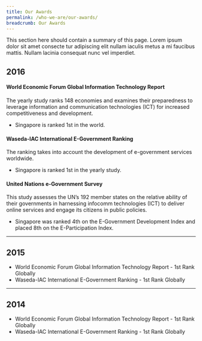 ```yaml
---
title: Our Awards
permalink: /who-we-are/our-awards/
breadcrumb: Our Awards
---
```

This section here should contain a summary of this page. Lorem ipsum dolor sit amet consecte tur adipiscing elit nullam iaculis metus a mi faucibus mattis. Nullam lacinia consequat nunc vel imperdiet.

## **2016**
#### **World Economic Forum Global Information Technology Report**

The yearly study ranks 148 economies and examines their preparedness to leverage information and communication technologies (ICT) for increased competitiveness and development.

* Singapore is ranked 1st in the world.

#### **Waseda-IAC International E-Government Ranking**

The ranking takes into account the development of e-government services worldwide.

* Singapore is ranked 1st in the yearly study.

#### **United Nations e-Government Survey**

This study assesses the UN’s 192 member states on the relative ability of their governments in harnessing infocomm technologies (ICT) to deliver online services and engage its citizens in public policies.

* Singapore was ranked 4th on the E-Government Development Index and placed 8th on the E-Participation Index.

---

## **2015**

* World Economic Forum Global Information Technology Report - 1st Rank Globally
* Waseda-IAC International E-Government Ranking - 1st Rank Globally


---

## **2014**

* World Economic Forum Global Information Technology Report - 1st Rank Globally
* Waseda-IAC International E-Government Ranking - 1st Rank Globally
